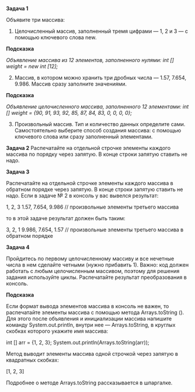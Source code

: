 **Задача 1**

Объявите три массива:

1. Целочисленный массив, заполненный тремя цифрами — 1, 2 и 3 — с помощью ключевого слова new.

**Подсказка**

_Объявление массива из 12 элементов, заполненного нулями:
int [] weight = new int [12];_

2. Массив, в котором можно хранить три дробных числа — 1.57, 7.654, 9.986. Массив сразу заполните значениями.

**Подсказка**

_Объявление целочисленного массива, заполненного 12 элементами:
int [] weight = {90, 91, 93, 92, 85, 87, 84, 83, 0, 0, 0, 0};_

3. Произвольный массив. Тип и количество данных определите сами. Самостоятельно выберите способ создания массива: с помощью ключевого слова или сразу заполненный элементами.

**Задача 2**
Распечатайте на отдельной строчке элементы каждого массива по порядку через запятую. В конце строки запятую ставить не надо.

**Задача 3**

Распечатайте на отдельной строчке элементы каждого массива в обратном порядке через запятую. В конце строки запятую ставить не надо.
Если в задаче № 2 в консоль у вас вывелся результат:

1, 2, 3
1.57, 7.654, 9.986
// произвольные элементы третьего массива

то в этой задаче результат должен быть таким:

3, 2, 1
9.986, 7.654, 1.57
// произвольные элементы третьего массива в обратном порядке

**Задача 4**

Пройдитесь по первому целочисленному массиву и все нечетные числа в нем сделайте четными (нужно прибавить 1).
Важно: код должен работать с любым целочисленным массивом, поэтому для решения задания используйте циклы.
Распечатайте результат преобразования в консоль.

**Подсказка**

Если формат вывода элементов массива в консоль не важен, то распечатайте элементы массива с помощью метода Arrays.toString ().
Для этого после объявления и инициализации массива напишите команду System.out.println, внутри нее — Arrays.toString, в круглых скобках которого укажите имя массива:

int [] arr = {1, 2, 3};
System.out.println(Arrays.toString(arr));

Метод выводит элементы массива одной строчкой через запятую в квадратных скобках:

[1, 2, 3]

Подробнее о методе Arrays.toString рассказывается в шпаргалке.
